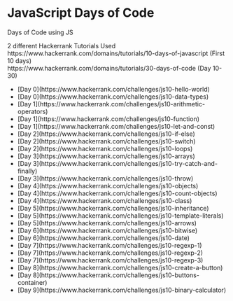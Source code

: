 # JavaScript Days of Code

<p>Days of Code using JS</p>
<p>2 different Hackerrank Tutorials Used<br>
https://www.hackerrank.com/domains/tutorials/10-days-of-javascript (First 10 days)<br>
https://www.hackerrank.com/domains/tutorials/30-days-of-code (Day 10-30)</p>
<ul>
  <li>[Day 0](https://www.hackerrank.com/challenges/js10-hello-world)</li>
  <li>[Day 0](https://www.hackerrank.com/challenges/js10-data-types)</li>
  <li>[Day 1](https://www.hackerrank.com/challenges/js10-arithmetic-operators)</li>
  <li>[Day 1](https://www.hackerrank.com/challenges/js10-function)</li>
  <li>[Day 1](https://www.hackerrank.com/challenges/js10-let-and-const)</li>
  <li>[Day 2](https://www.hackerrank.com/challenges/js10-if-else)</li>
  <li>[Day 2](https://www.hackerrank.com/challenges/js10-switch)</li>
  <li>[Day 2](https://www.hackerrank.com/challenges/js10-loops)</li>
  <li>[Day 3](https://www.hackerrank.com/challenges/js10-arrays)</li>
  <li>[Day 3](https://www.hackerrank.com/challenges/js10-try-catch-and-finally)</li>
  <li>[Day 3](https://www.hackerrank.com/challenges/js10-throw)</li>
  <li>[Day 4](https://www.hackerrank.com/challenges/js10-objects)</li>
  <li>[Day 4](https://www.hackerrank.com/challenges/js10-count-objects)</li>
  <li>[Day 4](https://www.hackerrank.com/challenges/js10-class)</li>
  <li>[Day 5](https://www.hackerrank.com/challenges/js10-inheritance)</li>
  <li>[Day 5](https://www.hackerrank.com/challenges/js10-template-literals)</li>
  <li>[Day 5](https://www.hackerrank.com/challenges/js10-arrows)</li>
  <li>[Day 6](https://www.hackerrank.com/challenges/js10-bitwise)</li>
  <li>[Day 6](https://www.hackerrank.com/challenges/js10-date)</li>
  <li>[Day 7](https://www.hackerrank.com/challenges/js10-regexp-1)</li>
  <li>[Day 7](https://www.hackerrank.com/challenges/js10-regexp-2)</li>
  <li>[Day 7](https://www.hackerrank.com/challenges/js10-regexp-3)</li>
  <li>[Day 8](https://www.hackerrank.com/challenges/js10-create-a-button)</li>
  <li>[Day 8](https://www.hackerrank.com/challenges/js10-buttons-container)</li>
  <li>[Day 9](https://www.hackerrank.com/challenges/js10-binary-calculator)</li>
</ul>
